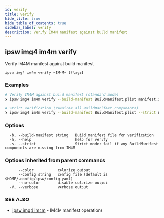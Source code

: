 ```yaml
---
id: verify
title: verify
hide_title: true
hide_table_of_contents: true
sidebar_label: verify
description: Verify IM4M manifest against build manifest
---
```

## ipsw img4 im4m verify

Verify IM4M manifest against build manifest

```
ipsw img4 im4m verify <IM4M> [flags]
```

### Examples

```bash
# Verify IM4M against build manifest (standard mode)
❯ ipsw img4 im4m verify --build-manifest BuildManifest.plist manifest.im4m

# Strict verification (requires all BuildManifest components)
❯ ipsw img4 im4m verify --build-manifest BuildManifest.plist --strict manifest.im4m
```

### Options

```
  -b, --build-manifest string   Build manifest file for verification
  -h, --help                    help for verify
  -s, --strict                  Strict mode: fail if any BuildManifest components are missing from IM4M
```

### Options inherited from parent commands

```
      --color           colorize output
      --config string   config file (default is $HOME/.config/ipsw/config.yaml)
      --no-color        disable colorize output
  -V, --verbose         verbose output
```

### SEE ALSO

* [ipsw img4 im4m](/docs/cli/ipsw/img4/im4m)	 - IM4M manifest operations

